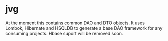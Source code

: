 jvg
===

At the moment this contains common DAO and DTO objects.  It uses Lombok, Hibernate and HSQLDB to generate a base DAO framework for any consuming projects.  Hbase suport will be removed soon.
